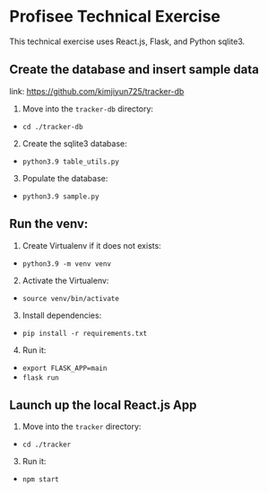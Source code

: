 # Profisee Technical Exercise
This technical exercise uses React.js, Flask, and Python sqlite3.

## Create the database and insert sample data
link: https://github.com/kimjiyun725/tracker-db
1. Move into the `tracker-db` directory:
* `cd ./tracker-db`

2. Create the sqlite3 database:
* `python3.9 table_utils.py`

3. Populate the database:
* `python3.9 sample.py`

## Run the venv:
1. Create Virtualenv if it does not exists:

* `python3.9 -m venv venv`

2. Activate the Virtualenv:

* `source venv/bin/activate`
3. Install dependencies:

* `pip install -r requirements.txt`
4. Run it:

* `export FLASK_APP=main`
* `flask run`

## Launch up the local React.js App
1. Move into the `tracker` directory:
* `cd ./tracker`

3. Run it:
* `npm start`
